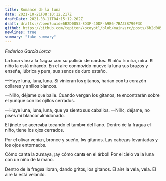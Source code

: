 ```yaml
---
title: Romance de la luna
date: 2021-10-21T08:10:12.217Z
draftDate: 2021-08-11T04:15:12.202Z
draft: drafts://open?uuid=6B2D0853-8D3F-4DDF-A9B6-7BA53B790F3C
github: https://github.com/tepiton/xocoyotl/blob/main/src/posts/6b2d0853-8d3f-4ddf-a9b6-7ba53b790f3c.md
newlines: true
summary: "fake summary"
---
```

_Federico García Lorca_

La luna vino a la fragua
con su polisón de nardos.
El niño la mira, mira.
El niño la está mirando.
En el aire conmovido
mueve la luna sus brazos
y enseña, lúbrica y pura,
sus senos de duro estaño.
<!-- excerpt -->
—Huye luna, luna, luna.
Si vinieran los gitanos,
harían con tu corazón
collares y anillos blancos.
<!-- excerpt -->
—Niño, déjame que baile.
Cuando vengan los gitanos,
te encontrarán sobre el yunque
con los ojillos cerrados.

—Huye luna, luna, luna,
que ya siento sus caballos.
—Niño, déjame, no pises
mi blancor almidonado.

El jinete se acercaba
tocando el tambor del llano.
Dentro de la fragua el niño,
tiene los ojos cerrados.

Por el olivar venían,
bronce y sueño, los gitanos.
Las cabezas levantadas
y los ojos entornados.

Cómo canta la zumaya,
¡ay cómo canta en el árbol!
Por el cielo va la luna
con un niño de la mano.

Dentro de la fragua lloran,
dando gritos, los gitanos.
El aire la vela, vela.
El aire la está velando.
